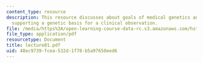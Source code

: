 ```yaml
---
content_type: resource
description: This resource discusses about goals of medical genetics and evidence
  supporting a genetic basis for a clinical observation.
file: /media/https%3A/open-learning-course-data-rc.s3.amazonaws.com/hst-161-molecular-biology-and-genetics-in-modern-medicine-fall-2007/48ec9739fcea532d1f78b5a97650eed6_lecture01.pdf
file_type: application/pdf
resourcetype: Document
title: lecture01.pdf
uid: 48ec9739-fcea-532d-1f78-b5a97650eed6
---
```

